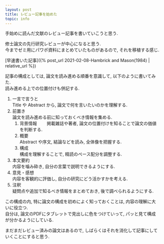 ```yaml
---
layout: post
title: レビュー記事を始めた
topic: info
---
```

手始めに読んだ文献のレビュー記事を書いていこうと思う.  

修士論文の先行研究レビューが中心になると思う.  
今までゼミ用にパワポ資料にまとめていたものがあるので, それを移植する感じ.  

[早速書いた記事]({% post_url 2021-02-08-Hambrick and Mason(1984) | relative_url %})

記事の構成としては, 論文を読み進める順番を意識して, 以下のように書いてみた.  
読み進める上での位置付けも併記する. 

1. 一言で言うと  
    Title や Abstract から, 論文で何を言いたいのかを理解する. 
2. 前置き  
    論文を読み進める前に知っておくべき情報を集める. 
    1. 背景情報　　
        掲載雑誌や著者, 論文の位置付けを知ることで論文の価値を判断する. 
    2. 概要  
        Abstract や序文, 結論などを読み, 全体像を把握する. 
    3. 構成  
        構成を理解することで, 精読のペース配分を調整する. 
3. 本文要約  
    内容を噛み砕き, 自分の言葉で説明できるようにする. 
4. 意見・感想  
    内容を客観的に評価し, 自分の研究にどう活かすかを考える. 
5. 注釈  
    疑問点や追加で知るべき情報をまとめておき, 後で調べられるようにする. 

この構成の内, 特に論文の構成を初めによく知っておくことは, 内容の理解に大いに役立つ.  
自分は, 論文のPDFにタブレットで見出しに色をつけていって, パッと見て構成が分かるようにしている.  

まだまだレビュー済みの論文はあるので, しばらくはそれを消化して記事にしていくことにすると思う. 